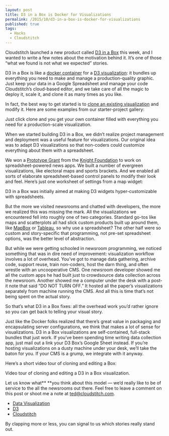 ```yaml
---
layout: post
title: D3 in a Box is Docker for Visualizations
permalink: /2015/10/d3-in-a-box-is-docker-for-visualizations
published: true
tags:
  - Hacks
  - Cloudstitch
---
```


Cloudstitch launched a new product called [D3 in a
Box](http://www.cloudstitch.com/d3-in-a-box) this week, and I wanted to write a
few notes about the motivation behind it. It’s one of those “what we found is
not what we expected” stories.

D3 in a Box is like a [docker container](https://www.docker.com/what-docker) for
a [D3 visualization](http://d3js.org/): it bundles up everything you need to
make and manage a production-quality graphic. Just keep your data in a Google
Spreadsheet and manage your code Cloudstitch’s cloud-based editor, and we take
care of all the magic to deploy it, scale it, and clone it as many times as you
like.

In fact, the best way to get started is to [clone an existing
visualization](http://www.cloudstitch.com/d3-in-a-box) and modify it. Here are
some examples from our starter-project gallery:

<span class="figcaption_hack">Just click clone and you get your own container filled with everything you need
for a production-scale visualization.</span>

When we started building D3 in a Box, we didn’t realize project management and
deployment was a useful feature for visualizations. Our original idea was to
adapt D3 visualizations so that non-coders could customize everything about them
with a spreadsheet.

We won a [Prototype
Grant](http://knightfoundation.org/funding-initiatives/knight-prototype-fund/)
from the [Knight Foundation](http://knightfoundation.org/) to work on
spreadsheet-powered news apps. We built a number of evergreen visualizations,
like electoral maps and sports brackets. And we enabled all sorts of elaborate
spreadsheet-based control panels to modify their look and feel. Here’s just one
worksheet of settings from a map widget:

<span class="figcaption_hack">D3 in a Box was initially aimed at making D3 widgets hyper-customizable with
spreadsheets.</span>

But the more we visited newsrooms and chatted with developers, the more we
realized this was missing the mark. All the visualizations we encountered fell
into roughly one of two categories. Standard go-tos like maps and scatterplots
all had slick custom products built up around them, like
[MapBox](http://www.mapbox.com/) or [Tableau](http://www.tableau.com/), so why
use a spreadsheet? The other half were so custom and story-specific that
programming, not pre-set spreadsheet options, was the better level of
abstraction.

But while we were getting schooled in newsroom programming, we noticed something
that was in dire need of improvement: visualization workflow involves a lot of
overhead. You’ve got to manage data gathering, archive code, support reuse,
train non-coders, host the darn thing, and often wrestle with an uncooperative
CMS. One newsroom developer showed me all the custom apps he had built just to
crowdsource data collection across the newsroom. Another showed me a computer
under the desk with a post-it note that said “DO NOT TURN OFF.” It hosted all
the paper’s visualizations separately from machine running the CMS. And all this
is time that’s not being spent on the actual story.

So that’s what D3 in a Box fixes: all the overhead work you’d rather ignore so
you can get back to telling your visual story.

Just like the Docker folks realized that there’s great value in packaging and
encapsulating server configurations, we think that makes a lot of sense for
visualizations. D3 in a Box visualizations are self-contained, full-stack
bundles that just work. If you’ve been spending time writing data collection
app, just mail out a link your D3 Box’s Google Sheet instead. If you’re hosting
visualizations on a dusty machine under your desk, we’ll take the baton for you.
If your CMS is a grump, we integrate with it anyway.

Here’s a short video tour of cloning and editing a Box:

<span class="figcaption_hack">Video tour of cloning and editing a D3 in a Box visualization.</span>

Let us know what** **you think about this model — we’d really like to be of
service to the all the newsrooms out there. Feel free to leave a comment on this
post or shoot me a note at ted@cloudstitch.com.

* [Data Visualization](https://medium.com/tag/data-visualization?source=post)
* [D3](https://medium.com/tag/d3?source=post)
* [Cloudstitch](https://medium.com/tag/cloudstitch?source=post)

By clapping more or less, you can signal to us which stories really stand out.
